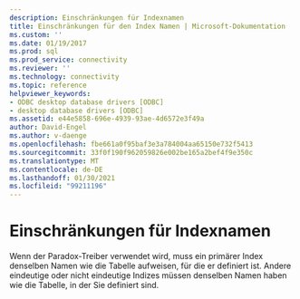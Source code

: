 ```yaml
---
description: Einschränkungen für Indexnamen
title: Einschränkungen für den Index Namen | Microsoft-Dokumentation
ms.custom: ''
ms.date: 01/19/2017
ms.prod: sql
ms.prod_service: connectivity
ms.reviewer: ''
ms.technology: connectivity
ms.topic: reference
helpviewer_keywords:
- ODBC desktop database drivers [ODBC]
- desktop database drivers [ODBC]
ms.assetid: e44e5858-696e-4939-93ae-4d6572e3f49a
author: David-Engel
ms.author: v-daenge
ms.openlocfilehash: fbe661a0f95baf3e3a784004aa65150e732f5413
ms.sourcegitcommit: 33f0f190f962059826e002be165a2bef4f9e350c
ms.translationtype: MT
ms.contentlocale: de-DE
ms.lasthandoff: 01/30/2021
ms.locfileid: "99211196"
---
```

# <a name="index-name-limitations"></a>Einschränkungen für Indexnamen
Wenn der Paradox-Treiber verwendet wird, muss ein primärer Index denselben Namen wie die Tabelle aufweisen, für die er definiert ist. Andere eindeutige oder nicht eindeutige Indizes müssen denselben Namen haben wie die Tabelle, in der Sie definiert sind.
